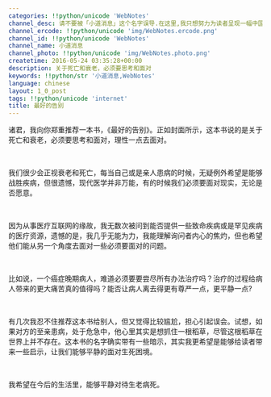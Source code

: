 ```yaml
---
categories: !!python/unicode 'WebNotes'
channel_desc: 请不要被「小道消息」这个名字误导.在这里,我只想努力为读者呈现一幅中国互联网的清明上河图.
channel_ercode: !!python/unicode 'img/WebNotes.ercode.png'
channel_id: !!python/unicode 'WebNotes'
channel_name: 小道消息
channel_photo: !!python/unicode 'img/WebNotes.photo.png'
createtime: 2016-05-24 03:35:28+00:00
description: 关于死亡和衰老，必须要思考和面对
keywords: !!python/str '小道消息,WebNotes'
language: chinese
layout: 1_0_post
tags: !!python/unicode 'internet'
title: 最好的告别
---
```

<div class="rich_media_content" id="js_content">
<p>
         诸君，我向你郑重推荐一本书，《最好的告别》。正如封面所示，这本书说的是关于死亡和衰老，必须要思考和面对，理性一点去面对。
        </p>
<p>
<br/>
</p>
<p>
         我们很少会正视衰老和死亡，每当自己或是亲人患病的时候，无疑例外希望是能够战胜疾病，但很遗憾，现代医学并非万能，有的时候我们必须要面对现实，无论是否愿意。
        </p>
<p>
<br/>
</p>
<p>
         因为从事医疗互联网的缘故，我无数次被问到能否提供一些致命疾病或是罕见疾病的医疗资源，遗憾的是，我几乎无能为力，我能理解询问者内心的焦灼，但也希望他们能从另一个角度去面对一些必须要面对的问题。
        </p>
<p>
<br/>
</p>
<p>
         比如说，一个癌症晚期病人，难道必须要要尝尽所有办法治疗吗？治疗的过程给病人带来的更大痛苦真的值得吗？能否让病人离去得更有尊严一点，更平静一点?
        </p>
<p>
<br/>
</p>
<p>
         有几次我忍不住推荐这本书给别人，但又觉得比较尴尬，担心引起误会。试想，如果对方的至亲患病，处于危急中，他心里其实是想抓住一根稻草，尽管这根稻草在世界上并不存在。这本书的名字确实带有一些暗示，其实我更希望是能够给读者带来一些启示，让我们能够平静的面对生死困境。
        </p>
<p>
<br/>
</p>
<p>
         我希望在今后的生活里，能够平静对待生老病死。
         <br/>
</p>
</div>